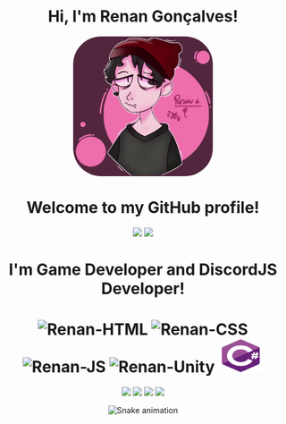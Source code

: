 <div align="center">

<h1 align="center" color="#0000ff" >Hi, I'm Renan Gonçalves</a>!</h1>
<img align="center" alt="renanIcon" height="250" style="border-radius:50px;" src="IMG/renanIcon.jpg">


<h1 align="center">Welcome to my GitHub profile!</h1>

  <img width="50%" src="https://github-readme-stats.vercel.app/api?username=RenanGCV&show_icons=true&theme=tokyonight&include_all_commits=true&count_private=true"/>
  <img width="40%" src="https://github-readme-stats.vercel.app/api/top-langs/?username=RenanGCV&layout=compact&langs_count=1000&theme=tokyonight"/>
</div>

<div align="center">
  
   <h1 style="text-size: 20%"> I'm Game Developer and DiscordJS Developer! <h1>

  <img alt="Renan-HTML" height="60" width="80" src="https://cdn-icons-png.flaticon.com/512/919/919827.png">
  <img alt="Renan-CSS" height="60" width="60" src="https://cdn-icons-png.flaticon.com/512/732/732190.png">
  <img alt="Renan-JS" height="60" width="60" src="https://cdn.iconscout.com/icon/free/png-256/free-javascript-2038874-1720087.png">
  <img alt="Renan-Unity" height="60" width="80" src="https://cdn-icons-png.flaticon.com/512/5969/5969294.png">
  <img alt="Renan-Csharp" height="60" width="80" src="https://raw.githubusercontent.com/devicons/devicon/master/icons/csharp/csharp-original.svg">
  
</div>

<div align="center"> 

  
  <a href="https://instagram.com/rena.gcv" target="_blank"><img src="https://img.shields.io/badge/-Instagram-%23E4405F?style=for-the-badge&logo=instagram&logoColor=white" target="_blank"></a>
 <a href="https://discord.gg/PdMZRcRUDa" target="_blank"><img src="https://img.shields.io/badge/Discord-7289DA?style=for-the-badge&logo=discord&logoColor=white" target="_blank"></a> 
  <a href = "mailto:renan.gcv.contato@gmail.com"><img src="https://img.shields.io/badge/-Gmail-%23333?style=for-the-badge&logo=gmail&logoColor=white" target="_blank"></a>
  <a href="https://www.linkedin.com/in/renan-teodoro-lopes-gon%C3%A7alves-804014221/" target="_blank"><img src="https://img.shields.io/badge/-LinkedIn-%230077B5?style=for-the-badge&logo=linkedin&logoColor=white" target="_blank"></a> 
  
  <div>
  
![Snake animation](https://github.com/CassioJ2/CassioJ2/blob/output/github-contribution-grid-snake.svg)
 
 <div>
